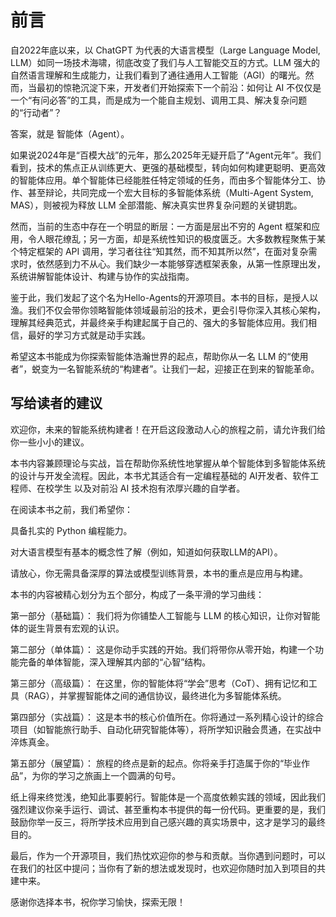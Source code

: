 # 前言
自2022年底以来，以 ChatGPT 为代表的大语言模型（Large Language Model, LLM）如同一场技术海啸，彻底改变了我们与人工智能交互的方式。LLM 强大的自然语言理解和生成能力，让我们看到了通往通用人工智能（AGI）的曙光。然而，当最初的惊艳沉淀下来，开发者们开始探索下一个前沿：如何让 AI 不仅仅是一个“有问必答”的工具，而是成为一个能自主规划、调用工具、解决复杂问题的“行动者”？

答案，就是 智能体（Agent）。

如果说2024年是“百模大战”的元年，那么2025年无疑开启了“Agent元年”。我们看到，技术的焦点正从训练更大、更强的基础模型，转向如何构建更聪明、更高效的智能体应用。单个智能体已经能胜任特定领域的任务，而由多个智能体分工、协作、甚至辩论，共同完成一个宏大目标的多智能体系统（Multi-Agent System, MAS），则被视为释放 LLM 全部潜能、解决真实世界复杂问题的关键钥匙。

然而，当前的生态中存在一个明显的断层：一方面是层出不穷的 Agent 框架和应用，令人眼花缭乱；另一方面，却是系统性知识的极度匮乏。大多数教程聚焦于某个特定框架的 API 调用，学习者往往“知其然，而不知其所以然”，在面对复杂需求时，依然感到力不从心。我们缺少一本能够穿透框架表象，从第一性原理出发，系统讲解智能体设计、构建与协作的实战指南。

鉴于此，我们发起了这个名为Hello-Agents的开源项目。本书的目标，是授人以渔。我们不仅会带你领略智能体领域最前沿的技术，更会引导你深入其核心架构，理解其经典范式，并最终亲手构建起属于自己的、强大的多智能体应用。我们相信，最好的学习方式就是动手实践。

希望这本书能成为你探索智能体浩瀚世界的起点，帮助你从一名 LLM 的“使用者”，蜕变为一名智能系统的“构建者”。让我们一起，迎接正在到来的智能革命。

## 写给读者的建议

欢迎你，未来的智能系统构建者！在开启这段激动人心的旅程之前，请允许我们给你一些小小的建议。

本书内容兼顾理论与实战，旨在帮助你系统性地掌握从单个智能体到多智能体系统的设计与开发全流程。因此，本书尤其适合有一定编程基础的 AI开发者、软件工程师、在校学生 以及对前沿 AI 技术抱有浓厚兴趣的自学者。

在阅读本书之前，我们希望你：

具备扎实的 Python 编程能力。

对大语言模型有基本的概念性了解（例如，知道如何获取LLM的API）。

请放心，你无需具备深厚的算法或模型训练背景，本书的重点是应用与构建。

本书的内容被精心划分为五个部分，构成了一条平滑的学习曲线：

第一部分（基础篇）： 我们将为你铺垫人工智能与 LLM 的核心知识，让你对智能体的诞生背景有宏观的认识。

第二部分（单体篇）： 这是你动手实践的开始。我们将带你从零开始，构建一个功能完备的单体智能，深入理解其内部的“心智”结构。

第三部分（高级篇）： 在这里，你的智能体将“学会”思考（CoT）、拥有记忆和工具（RAG），并掌握智能体之间的通信协议，最终进化为多智能体系统。

第四部分（实战篇）： 这是本书的核心价值所在。你将通过一系列精心设计的综合项目（如智能旅行助手、自动化研究智能体等），将所学知识融会贯通，在实战中淬炼真金。

第五部分（展望篇）： 旅程的终点是新的起点。你将亲手打造属于你的“毕业作品”，为你的学习之旅画上一个圆满的句号。

纸上得来终觉浅，绝知此事要躬行。智能体是一个高度依赖实践的领域，因此我们强烈建议你亲手运行、调试、甚至重构本书提供的每一份代码。更重要的是，我们鼓励你举一反三，将所学技术应用到自己感兴趣的真实场景中，这才是学习的最终目的。

最后，作为一个开源项目，我们热忱欢迎你的参与和贡献。当你遇到问题时，可以在我们的社区中提问；当你有了新的想法或发现时，也欢迎你随时加入到项目的共建中来。

感谢你选择本书，祝你学习愉快，探索无限！
